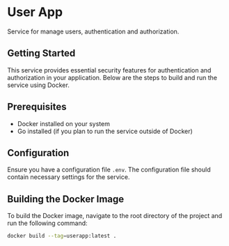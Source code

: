 # User App

Service for manage users, authentication and authorization.

## Getting Started

This service provides essential security features for authentication and authorization in your application. Below are the steps to build and run the service using Docker.

## Prerequisites

- Docker installed on your system
- Go installed (if you plan to run the service outside of Docker)

## Configuration

Ensure you have a configuration file `.env`. The configuration file should contain necessary settings for the service.

## Building the Docker Image

To build the Docker image, navigate to the root directory of the project and run the following command:

```sh
docker build --tag=userapp:latest .
